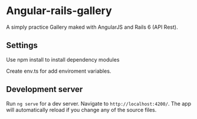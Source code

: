 # Angular-rails-gallery

A simply practice Gallery maked with AngularJS and Rails 6 (API Rest).

## Settings

Use npm install to install dependency modules

Create env.ts for add enviroment variables.

## Development server

Run `ng serve` for a dev server. Navigate to `http://localhost:4200/`. The app will automatically reload if you change any of the source files.
